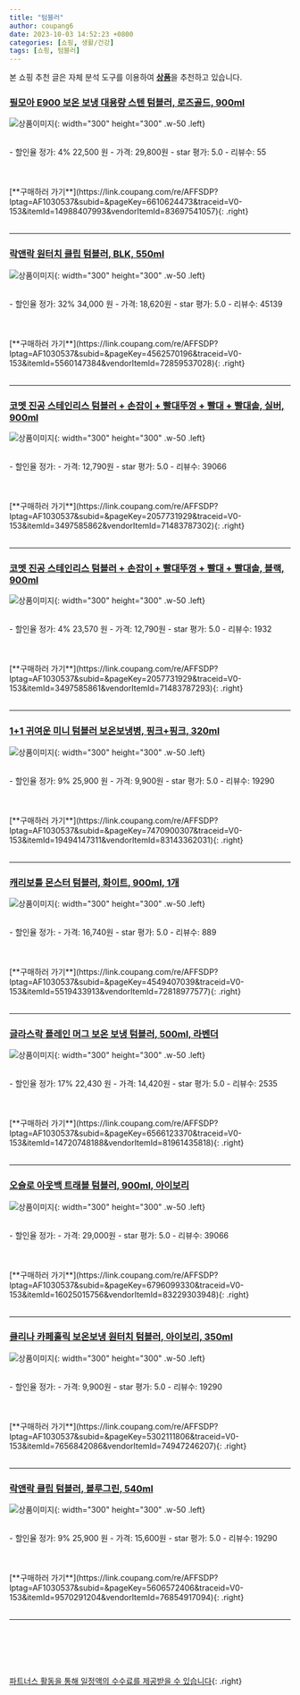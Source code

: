 ```yaml
---
title: "텀블러"
author: coupang6
date: 2023-10-03 14:52:23 +0800
categories: [쇼핑, 생활/건강]
tags: [쇼핑, 텀블러]
---
```


본 쇼핑 추천 글은 자체 분석 도구를 이용하여 [**상품**](https://link.coupang.com/a/bao1ui)을 추천하고 있습니다.

### [필모아 E900 보온 보냉 대용량 스텐 텀블러, 로즈골드, 900ml](https://link.coupang.com/re/AFFSDP?lptag=AF1030537&subid=&pageKey=6610624473&traceid=V0-153&itemId=14988407993&vendorItemId=83697541057)

![상품이미지](https://thumbnail7.coupangcdn.com/thumbnails/remote/230x230ex/image/vendor_inventory/5565/91f4f4f4efddb79f83ff8a96866862ba7b19ae2a2ae58b4e7ac6b3330f4b.jpg){: width="300" height="300" .w-50 .left}


<br>
- 할인율 정가: 4%  22,500   원
- 가격: 29,800원
- star 평가: 5.0
- 리뷰수: 55
<br>
<br>
<br>
<br>
[**구매하러 가기**](https://link.coupang.com/re/AFFSDP?lptag=AF1030537&subid=&pageKey=6610624473&traceid=V0-153&itemId=14988407993&vendorItemId=83697541057){: .right}
<br>
<br>

---

### [락앤락 원터치 클립 텀블러, BLK, 550ml](https://link.coupang.com/re/AFFSDP?lptag=AF1030537&subid=&pageKey=4562570196&traceid=V0-153&itemId=5560147384&vendorItemId=72859537028)

![상품이미지](https://thumbnail6.coupangcdn.com/thumbnails/remote/230x230ex/image/retail/images/8400867346693352-8568370f-31c0-4210-8e6c-a09288e742ce.jpg){: width="300" height="300" .w-50 .left}


<br>
- 할인율 정가: 32%  34,000   원
- 가격: 18,620원
- star 평가: 5.0
- 리뷰수: 45139
<br>
<br>
<br>
<br>
[**구매하러 가기**](https://link.coupang.com/re/AFFSDP?lptag=AF1030537&subid=&pageKey=4562570196&traceid=V0-153&itemId=5560147384&vendorItemId=72859537028){: .right}
<br>
<br>

---

### [코멧 진공 스테인리스 텀블러 + 손잡이 + 빨대뚜껑 + 빨대 + 빨대솔, 실버, 900ml](https://link.coupang.com/re/AFFSDP?lptag=AF1030537&subid=&pageKey=2057731929&traceid=V0-153&itemId=3497585862&vendorItemId=71483787302)

![상품이미지](https://thumbnail10.coupangcdn.com/thumbnails/remote/230x230ex/image/retail/images/243346504586162-324de04d-af53-4115-bd11-1b3c0fd23949.jpg){: width="300" height="300" .w-50 .left}


<br>
- 할인율 정가: 
- 가격: 12,790원
- star 평가: 5.0
- 리뷰수: 39066
<br>
<br>
<br>
<br>
[**구매하러 가기**](https://link.coupang.com/re/AFFSDP?lptag=AF1030537&subid=&pageKey=2057731929&traceid=V0-153&itemId=3497585862&vendorItemId=71483787302){: .right}
<br>
<br>

---

### [코멧 진공 스테인리스 텀블러 + 손잡이 + 빨대뚜껑 + 빨대 + 빨대솔, 블랙, 900ml](https://link.coupang.com/re/AFFSDP?lptag=AF1030537&subid=&pageKey=2057731929&traceid=V0-153&itemId=3497585861&vendorItemId=71483787293)

![상품이미지](https://thumbnail10.coupangcdn.com/thumbnails/remote/230x230ex/image/retail/images/243368716857252-8eac65e4-1f90-4676-aedc-8eb360124ca1.jpg){: width="300" height="300" .w-50 .left}


<br>
- 할인율 정가: 4%  23,570   원
- 가격: 12,790원
- star 평가: 5.0
- 리뷰수: 1932
<br>
<br>
<br>
<br>
[**구매하러 가기**](https://link.coupang.com/re/AFFSDP?lptag=AF1030537&subid=&pageKey=2057731929&traceid=V0-153&itemId=3497585861&vendorItemId=71483787293){: .right}
<br>
<br>

---

### [1+1 귀여운 미니 텀블러 보온보냉병, 핑크+핑크, 320ml](https://link.coupang.com/re/AFFSDP?lptag=AF1030537&subid=&pageKey=7470900307&traceid=V0-153&itemId=19494147311&vendorItemId=83143362031)

![상품이미지](https://thumbnail8.coupangcdn.com/thumbnails/remote/230x230ex/image/vendor_inventory/cf08/35d528c1c153d2b4ee2e6ebb663aa5c1400734b0ffadcec36915de9589d6.jpg){: width="300" height="300" .w-50 .left}


<br>
- 할인율 정가: 9%  25,900   원
- 가격: 9,900원
- star 평가: 5.0
- 리뷰수: 19290
<br>
<br>
<br>
<br>
[**구매하러 가기**](https://link.coupang.com/re/AFFSDP?lptag=AF1030537&subid=&pageKey=7470900307&traceid=V0-153&itemId=19494147311&vendorItemId=83143362031){: .right}
<br>
<br>

---

### [캐리보틀 몬스터 텀블러, 화이트, 900ml, 1개](https://link.coupang.com/re/AFFSDP?lptag=AF1030537&subid=&pageKey=4549407039&traceid=V0-153&itemId=5519433913&vendorItemId=72818977577)

![상품이미지](https://thumbnail10.coupangcdn.com/thumbnails/remote/230x230ex/image/retail/images/8404211704184859-8751bfcc-a729-4e49-8980-543b5b375ac0.png){: width="300" height="300" .w-50 .left}


<br>
- 할인율 정가: 
- 가격: 16,740원
- star 평가: 5.0
- 리뷰수: 889
<br>
<br>
<br>
<br>
[**구매하러 가기**](https://link.coupang.com/re/AFFSDP?lptag=AF1030537&subid=&pageKey=4549407039&traceid=V0-153&itemId=5519433913&vendorItemId=72818977577){: .right}
<br>
<br>

---

### [글라스락 플레인 머그 보온 보냉 텀블러, 500ml, 라벤더](https://link.coupang.com/re/AFFSDP?lptag=AF1030537&subid=&pageKey=6566123370&traceid=V0-153&itemId=14720748188&vendorItemId=81961435818)

![상품이미지](https://thumbnail9.coupangcdn.com/thumbnails/remote/230x230ex/image/retail/images/1405459129584761-fc54337f-41eb-4715-a8ba-0e749a8ea28f.jpg){: width="300" height="300" .w-50 .left}


<br>
- 할인율 정가: 17%  22,430   원
- 가격: 14,420원
- star 평가: 5.0
- 리뷰수: 2535
<br>
<br>
<br>
<br>
[**구매하러 가기**](https://link.coupang.com/re/AFFSDP?lptag=AF1030537&subid=&pageKey=6566123370&traceid=V0-153&itemId=14720748188&vendorItemId=81961435818){: .right}
<br>
<br>

---

### [오슬로 아웃백 트래블 텀블러, 900ml, 아이보리](https://link.coupang.com/re/AFFSDP?lptag=AF1030537&subid=&pageKey=6796099330&traceid=V0-153&itemId=16025015756&vendorItemId=83229303948)

![상품이미지](https://thumbnail6.coupangcdn.com/thumbnails/remote/230x230ex/image/retail/images/2022/09/23/17/4/a10015db-addc-4de9-959a-a2fcd5de93be.jpg){: width="300" height="300" .w-50 .left}


<br>
- 할인율 정가: 
- 가격: 29,000원
- star 평가: 5.0
- 리뷰수: 39066
<br>
<br>
<br>
<br>
[**구매하러 가기**](https://link.coupang.com/re/AFFSDP?lptag=AF1030537&subid=&pageKey=6796099330&traceid=V0-153&itemId=16025015756&vendorItemId=83229303948){: .right}
<br>
<br>

---

### [클리나 카페홀릭 보온보냉 원터치 텀블러, 아이보리, 350ml](https://link.coupang.com/re/AFFSDP?lptag=AF1030537&subid=&pageKey=5302111806&traceid=V0-153&itemId=7656842086&vendorItemId=74947246207)

![상품이미지](https://thumbnail7.coupangcdn.com/thumbnails/remote/230x230ex/image/rs_quotation_api/l6cs8wc3/0c8b8955688d4b0e911d2beb37cf408f.jpg){: width="300" height="300" .w-50 .left}


<br>
- 할인율 정가: 
- 가격: 9,900원
- star 평가: 5.0
- 리뷰수: 19290
<br>
<br>
<br>
<br>
[**구매하러 가기**](https://link.coupang.com/re/AFFSDP?lptag=AF1030537&subid=&pageKey=5302111806&traceid=V0-153&itemId=7656842086&vendorItemId=74947246207){: .right}
<br>
<br>

---

### [락앤락 클립 텀블러, 블루그린, 540ml](https://link.coupang.com/re/AFFSDP?lptag=AF1030537&subid=&pageKey=5606572406&traceid=V0-153&itemId=9570291204&vendorItemId=76854917094)

![상품이미지](https://thumbnail10.coupangcdn.com/thumbnails/remote/230x230ex/image/retail/images/2021/06/23/11/1/77b2cc5e-a885-4916-98db-0a8fb47984ed.jpg){: width="300" height="300" .w-50 .left}


<br>
- 할인율 정가: 9%  25,900   원
- 가격: 15,600원
- star 평가: 5.0
- 리뷰수: 19290
<br>
<br>
<br>
<br>
[**구매하러 가기**](https://link.coupang.com/re/AFFSDP?lptag=AF1030537&subid=&pageKey=5606572406&traceid=V0-153&itemId=9570291204&vendorItemId=76854917094){: .right}
<br>
<br>

---
<br><br><br><br><br> [파트너스 활동을 통해 일정액의 수수료를 제공받을 수 있습니다](https://link.coupang.com/a/bao1ui){: .right}